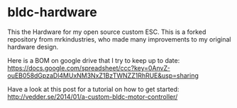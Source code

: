 bldc-hardware
=============

This the Hardware for my open source custom ESC. This is a forked repository from mrkindustries, who made many improvements to my original hardware design.

Here is a BOM on google drive that I try to keep up to date:
https://docs.google.com/spreadsheet/ccc?key=0AnvZ-ouEB058dGpzaDl4MUxNM3NxZ1BzTWNZZ1RhRUE&usp=sharing

Have a look at this post for a tutorial on how to get started:
http://vedder.se/2014/01/a-custom-bldc-motor-controller/
